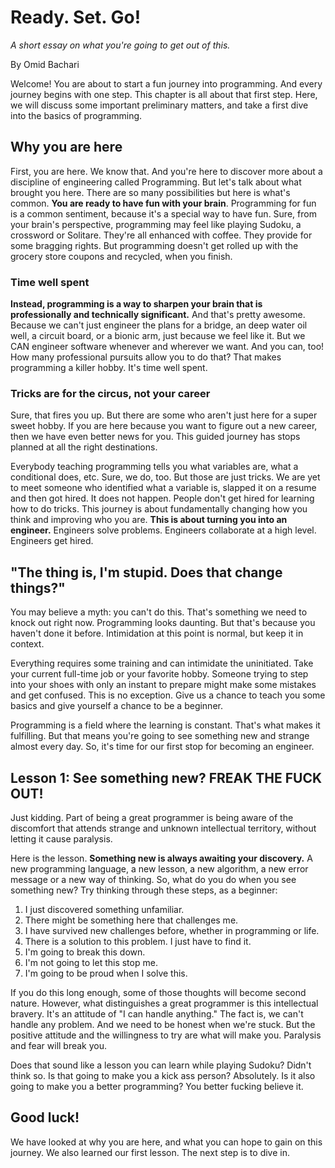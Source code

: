 # Ready. Set. Go!

*A short essay on what you're going to get out of this.*

By Omid Bachari

Welcome! You are about to start a fun journey into programming. And every journey begins with one step. This chapter is all about that first step. Here, we will discuss some important preliminary matters, and take a first dive into the basics of programming.

## Why you are here

First, you are here. We know that. And you're here to discover more about a discipline of engineering called Programming. But let's talk about what brought you here. There are so many possibilities but here is what's common. **You are ready to have fun with your brain**. Programming for fun is a common sentiment, because it's a special way to have fun. Sure, from your brain's perspective, programming may feel like playing Sudoku, a crossword or Solitare. They're all enhanced with coffee. They provide for some bragging rights. But programming doesn't get rolled up with the grocery store coupons and recycled, when you finish.  

### Time well spent

**Instead, programming is a way to sharpen your brain that is professionally and technically significant.** And that's pretty awesome. Because we can't just engineer the plans for a bridge, an deep water oil well, a circuit board, or a bionic arm, just because we feel like it. But we CAN engineer software whenever and wherever we want. And you can, too! How many professional pursuits allow you to do that? That makes programming a killer hobby. It's time well spent.

### Tricks are for the circus, not your career

Sure, that fires you up. But there are some who aren't just here for a super sweet hobby. If you are here because you want to figure out a new career, then we have even better news for you. This guided journey has stops planned at all the right destinations.

Everybody teaching programming tells you what variables are, what a conditional does, etc. Sure, we do, too. But those are just tricks. We are yet to meet someone who identified what a variable is, slapped it on a resume and then got hired. It does not happen. People don't get hired for learning how to do tricks. This journey is about fundamentally changing how you think and improving who you are. **This is about turning you into an engineer.** Engineers solve problems. Engineers collaborate at a high level. Engineers get hired.

## "The thing is, I'm stupid. Does that change things?"

You may believe a myth: you can't do this. That's something we need to knock out right now. Programming looks daunting. But that's because you haven't done it before. Intimidation at this point is normal, but keep it in context.

Everything requires some training and can intimidate the uninitiated. Take your current full-time job or your favorite hobby. Someone trying to step into your shoes with only an instant to prepare might make some mistakes and get confused. This is no exception. Give us a chance to teach you some basics and give yourself a chance to be a beginner.

Programming is a field where the learning is constant. That's what makes it fulfilling. But that means you're going to see something new and strange almost every day. So, it's time for our first stop for becoming an engineer.

## Lesson 1: See something new? FREAK THE FUCK OUT!

Just kidding. Part of being a great programmer is being aware of the discomfort that attends strange and unknown intellectual territory, without letting it cause paralysis.

Here is the lesson. **Something new is always awaiting your discovery.** A new programming language, a new lesson, a new algorithm, a new error message or a new way of thinking. So, what do you do when you see something new? Try thinking through these steps, as a beginner:

1. I just discovered something unfamiliar.
2. There might be something here that challenges me.
3. I have survived new challenges before, whether in programming or life.
4. There is a solution to this problem. I just have to find it.
5. I'm going to break this down.
6. I'm not going to let this stop me.
7. I'm going to be proud when I solve this.

If you do this long enough, some of those thoughts will become second nature. However, what distinguishes a great programmer is this intellectual bravery. It's an attitude of "I can handle anything." The fact is, we can't handle any problem. And we need to be honest when we're stuck. But the positive attitude and the willingness to try are what will make you. Paralysis and fear will break you.

Does that sound like a lesson you can learn while playing Sudoku? Didn't think so. Is that going to make you a kick ass person? Absolutely. Is it also going to make you a better programming? You better fucking believe it.

## Good luck!

We have looked at why you are here, and what you can hope to gain on this journey. We also learned our first lesson. The next step is to dive in.
